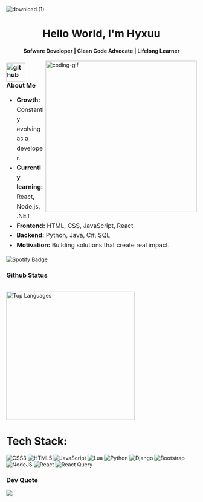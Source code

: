 ![download (1)](https://github.com/user-attachments/assets/2c23393e-2a8f-4506-93f2-336a21867615)


</h1>
<h1 align="center">Hello World, I'm Hyxuu</h1>

<h4 align="center">Sofware Developer | Clean Code Advocate | Lifelong Learner</h4>



    
<!--👀VIEWS / 🌐WEBSITE: https://github.com/antonkomarev/github-profile-views-counter -->
<img align="right" alt="coding-gif" width="400" src="https://media3.giphy.com/media/v1.Y2lkPTc5MGI3NjExajlsb2pudXduMGtsNWF2czl4ajN4MG15dTc0M2k4MmRvbW14c2hlNiZlcD12MV9pbnRlcm5hbF9naWZfYnlfaWQmY3Q9Zw/kjETcOXKdbYLS/giphy.gif" width="500">



<h3 align="left">
  <img width="50" height="50" src="https://img.icons8.com/ios-glyphs/30/FFFFFF/github.png" alt="github"/>
  About Me
</h3>


<div align="left" style="line-height: 1.6; font-size: 16px;">
  <ul>
    <li><strong>Growth:</strong> Constantly evolving as a developer.</li>
    <li><strong>Currently learning:</strong> React, Node.js, .NET</li>
    <li><strong>Frontend:</strong> HTML, CSS, JavaScript, React</li>
    <li><strong>Backend:</strong> Python, Java, C#, SQL</li>
    <li><strong>Motivation:</strong> Building solutions that create real impact.</li>
  </ul>
</div>


  
 
<a href="https://open.spotify.com/user/31cwi2k36foupif47cmpzmq2b3cm?si=7726e528da5b45fc" target="_blank">
  <img src="https://img.shields.io/badge/Spotify-1CAC78?style=for-the-badge&logo=spotify&logoColor=ECEFF4" alt="Spotify Badge"></a>
   
  

</div></h4>

</div>
<br/>



<h3 align="left">Github Status</h3>
<br>
<div align="left">

  <img width="340" src="https://github-readme-stats.vercel.app/api/top-langs/?username=hyxuu&theme=tokyonight&hide_border=false&include_all_commits=false&count_private=false&layout=compact" alt="Top Languages">
</div>


# Tech Stack:
![CSS3](https://img.shields.io/badge/css3-%231572B6.svg?style=for-the-badge&logo=css3&logoColor=white) ![HTML5](https://img.shields.io/badge/html5-%23E34F26.svg?style=for-the-badge&logo=html5&logoColor=white) ![JavaScript](https://img.shields.io/badge/javascript-%23323330.svg?style=for-the-badge&logo=javascript&logoColor=%23F7DF1E) ![Lua](https://img.shields.io/badge/lua-%232C2D72.svg?style=for-the-badge&logo=lua&logoColor=white) ![Python](https://img.shields.io/badge/python-3670A0?style=for-the-badge&logo=python&logoColor=ffdd54) ![Django](https://img.shields.io/badge/django-%23092E20.svg?style=for-the-badge&logo=django&logoColor=white) ![Bootstrap](https://img.shields.io/badge/bootstrap-%238511FA.svg?style=for-the-badge&logo=bootstrap&logoColor=white) ![NodeJS](https://img.shields.io/badge/node.js-6DA55F?style=for-the-badge&logo=node.js&logoColor=white) ![React](https://img.shields.io/badge/react-%2320232a.svg?style=for-the-badge&logo=react&logoColor=%2361DAFB) ![React Query](https://img.shields.io/badge/-React%20Query-FF4154?style=for-the-badge&logo=react%20query&logoColor=white)

### Dev Quote
![](https://quotes-github-readme.vercel.app/api?type=horizontal&theme=tokyonight)


<!-- Proudly created with GPRM ( https://gprm.itsvg.in ) -->
